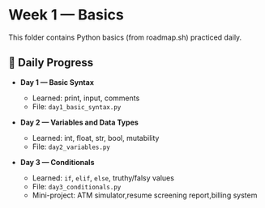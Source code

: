 # Week 1 — Basics

This folder contains Python basics (from roadmap.sh) practiced daily.

## 📅 Daily Progress

- **Day 1 — Basic Syntax**  
  - Learned: print, input, comments  
  - File: `day1_basic_syntax.py`  

- **Day 2 — Variables and Data Types**  
  - Learned: int, float, str, bool, mutability  
  - File: `day2_variables.py`  

- **Day 3 — Conditionals**  
  - Learned: `if`, `elif`, `else`, truthy/falsy values  
  - File: `day3_conditionals.py`  
  - Mini-project: ATM simulator,resume screening report,billing system
